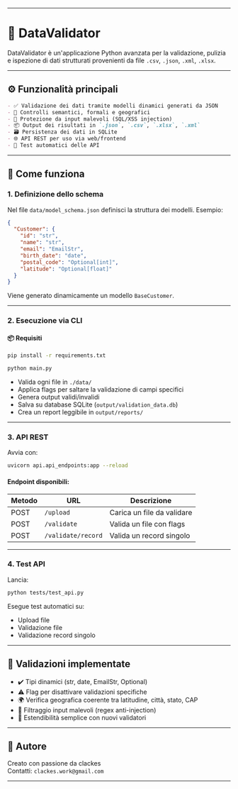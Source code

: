 
---
# 🧪 DataValidator

DataValidator è un'applicazione Python avanzata per la validazione, pulizia e ispezione di dati 
strutturati provenienti da file `.csv`, `.json`, `.xml`, `.xlsx`.

---

## ⚙️ Funzionalità principali
```markdown
- ✅ Validazione dei dati tramite modelli dinamici generati da JSON
- 🧠 Controlli semantici, formali e geografici
- 🔐 Protezione da input malevoli (SQL/XSS injection)
- 📦 Output dei risultati in `.json`, `.csv`, `.xlsx`, `.xml`
- 🗃️ Persistenza dei dati in SQLite
- 🌐 API REST per uso via web/frontend
- 🧪 Test automatici delle API
```
---

## 🚀 Come funziona

### 1. Definizione dello schema

Nel file `data/model_schema.json` definisci la struttura dei modelli. Esempio:

```json
{
  "Customer": {
    "id": "str",
    "name": "str",
    "email": "EmailStr",
    "birth_date": "date",
    "postal_code": "Optional[int]",
    "latitude": "Optional[float]"
  }
}
```

Viene generato dinamicamente un modello `BaseCustomer`.

---

### 2. Esecuzione via CLI
#### 📦 Requisiti

```bash
pip install -r requirements.txt
```
```bash
python main.py
```

- Valida ogni file in `./data/`
- Applica flags per saltare la validazione di campi specifici
- Genera output validi/invalidi
- Salva su database SQLite (`output/validation_data.db`)
- Crea un report leggibile in `output/reports/`

---

### 3. API REST

Avvia con:

```bash
uvicorn api.api_endpoints:app --reload
```

#### Endpoint disponibili:

| Metodo | URL                      | Descrizione                    |
|--------|--------------------------|--------------------------------|
| POST   | `/upload`                | Carica un file da validare     |
| POST   | `/validate`              | Valida un file con flags       |
| POST   | `/validate/record`       | Valida un record singolo       |

---

### 4. Test API

Lancia:

```bash
python tests/test_api.py
```

Esegue test automatici su:

- Upload file
- Validazione file
- Validazione record singolo

---

## 🧠 Validazioni implementate

- ✔️ Tipi dinamici (str, date, EmailStr, Optional)
- ⚠️ Flag per disattivare validazioni specifiche
- 🌍 Verifica geografica coerente tra latitudine, città, stato, CAP
- 🔐 Filtraggio input malevoli (regex anti-injection)
- 🧩 Estendibilità semplice con nuovi validatori

---

## 🤝 Autore

Creato con passione da clackes  
Contatti: `clackes.work@gmail.com`

---
